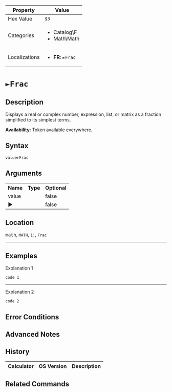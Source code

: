 | Property      | Value |
|---------------|-------|
| Hex Value     | `$3`|
| Categories    | <ul><li>Catalog\F</li><li>Math\Math</li></ul> |
| Localizations | <ul><li><b>FR</b>: `►Frac`</li></ul> |

# `►Frac`

## Description
Displays a real or complex number, expression, list, or matrix as a fraction simplified to its simplest terms.


<b>Availability</b>: Token available everywhere.

## Syntax
`value►Frac`

## Arguments
<table>
<tr><th>Name</th><th>Type</th><th>Optional</th></tr>

<tr><td>value</td><td></td><td>false</td></tr>

<tr><td>►</td><td></td><td>false</td></tr>

</table>

## Location
<kbd>math</kbd>, `MATH`, `1:`, `Frac`
<hr>

## Examples

Explanation 1
```ti-basic
code 1
```
---
Explanation 2
```ti-basic
code 2
```

## Error Conditions


## Advanced Notes


## History
| Calculator | OS Version | Description |
|------------|------------|-------------|


## Related Commands

    